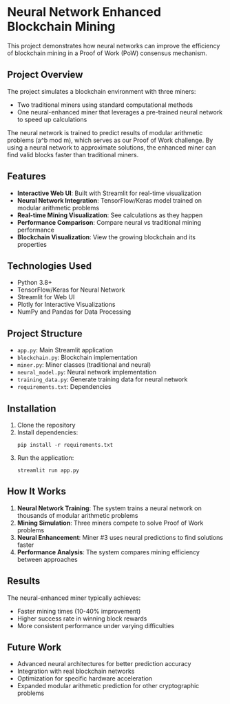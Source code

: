 # Neural Network Enhanced Blockchain Mining

This project demonstrates how neural networks can improve the efficiency of blockchain mining in a Proof of Work (PoW) consensus mechanism.

## Project Overview

The project simulates a blockchain environment with three miners:
- Two traditional miners using standard computational methods
- One neural-enhanced miner that leverages a pre-trained neural network to speed up calculations

The neural network is trained to predict results of modular arithmetic problems (a^b mod m), which serves as our Proof of Work challenge. By using a neural network to approximate solutions, the enhanced miner can find valid blocks faster than traditional miners.

## Features

- **Interactive Web UI**: Built with Streamlit for real-time visualization
- **Neural Network Integration**: TensorFlow/Keras model trained on modular arithmetic problems
- **Real-time Mining Visualization**: See calculations as they happen
- **Performance Comparison**: Compare neural vs traditional mining performance
- **Blockchain Visualization**: View the growing blockchain and its properties

## Technologies Used

- Python 3.8+
- TensorFlow/Keras for Neural Network
- Streamlit for Web UI
- Plotly for Interactive Visualizations
- NumPy and Pandas for Data Processing

## Project Structure

- `app.py`: Main Streamlit application
- `blockchain.py`: Blockchain implementation
- `miner.py`: Miner classes (traditional and neural)
- `neural_model.py`: Neural network implementation
- `training_data.py`: Generate training data for neural network
- `requirements.txt`: Dependencies

## Installation

1. Clone the repository
2. Install dependencies:
   ```
   pip install -r requirements.txt
   ```
3. Run the application:
   ```
   streamlit run app.py
   ```

## How It Works

1. **Neural Network Training**: The system trains a neural network on thousands of modular arithmetic problems
2. **Mining Simulation**: Three miners compete to solve Proof of Work problems
3. **Neural Enhancement**: Miner #3 uses neural predictions to find solutions faster
4. **Performance Analysis**: The system compares mining efficiency between approaches

## Results

The neural-enhanced miner typically achieves:
- Faster mining times (10-40% improvement)
- Higher success rate in winning block rewards
- More consistent performance under varying difficulties

## Future Work

- Advanced neural architectures for better prediction accuracy
- Integration with real blockchain networks
- Optimization for specific hardware acceleration
- Expanded modular arithmetic prediction for other cryptographic problems 
